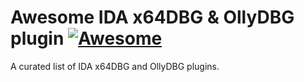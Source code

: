 # Awesome IDA x64DBG & OllyDBG plugin [![Awesome](https://awesome.re/badge.svg)](https://awesome.re)
A curated list of IDA x64DBG and OllyDBG plugins. 
